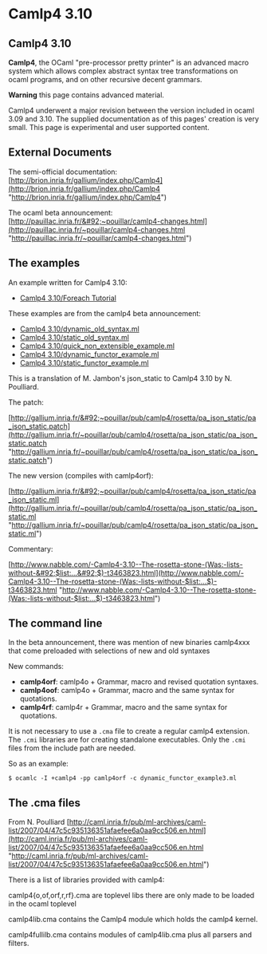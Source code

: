 <!-- ((! set title Camlp4 3.10 !)) -->

# Camlp4 3.10

## Camlp4 3.10
**Camlp4**, the OCaml "pre-processor pretty printer" is an advanced
macro system which allows complex abstract syntax tree transformations
on ocaml programs, and on other recursive decent grammars.

**Warning** this page contains advanced material.

Camlp4 underwent a major revision between the version included in ocaml
3.09 and 3.10. The supplied documentation as of this pages' creation is
very small. This page is experimental and user supported content.

## External Documents
The semi-official documentation:
[http://brion.inria.fr/gallium/index.php/Camlp4](http://brion.inria.fr/gallium/index.php/Camlp4 "http://brion.inria.fr/gallium/index.php/Camlp4")

The ocaml beta announcement:
[http://pauillac.inria.fr/&#92;~pouillar/camlp4-changes.html](http://pauillac.inria.fr/~pouillar/camlp4-changes.html "http://pauillac.inria.fr/~pouillar/camlp4-changes.html")

## The examples
An example written for Camlp4 3.10:

* [Camlp4 3.10/Foreach
 Tutorial](camlp4_3.10/foreach_tutorial.html "Camlp4 3.10/Foreach Tutorial")

These examples are from the camlp4 beta announcement:

* [Camlp4
 3.10/dynamic_old_syntax.ml](camlp4_3.10/dynamic_old_syntax.html "Camlp4 3.10/dynamic_old_syntax.ml")
* [Camlp4
 3.10/static_old_syntax.ml](camlp4_3.10/static_old_syntax.html "Camlp4 3.10/static_old_syntax.ml")
* [Camlp4
 3.10/quick_non_extensible_example.ml](camlp4_3.10/quick_non_extensible_example.html "Camlp4 3.10/quick_non_extensible_example.ml")
* [Camlp4
 3.10/dynamic_functor_example.ml](camlp4_3.10/dynamic_functor_example.html "Camlp4 3.10/dynamic_functor_example.ml")
* [Camlp4
 3.10/static_functor_example.ml](camlp4_3.10/static_functor_example.html "Camlp4 3.10/static_functor_example.ml")

This is a translation of M. Jambon's json_static to Camlp4 3.10 by N.
Poulliard.

The patch:

[http://gallium.inria.fr/&#92;~pouillar/pub/camlp4/rosetta/pa_json_static/pa_json_static.patch](http://gallium.inria.fr/~pouillar/pub/camlp4/rosetta/pa_json_static/pa_json_static.patch "http://gallium.inria.fr/~pouillar/pub/camlp4/rosetta/pa_json_static/pa_json_static.patch")

The new version (compiles with camlp4orf):

[http://gallium.inria.fr/&#92;~pouillar/pub/camlp4/rosetta/pa_json_static/pa_json_static.ml](http://gallium.inria.fr/~pouillar/pub/camlp4/rosetta/pa_json_static/pa_json_static.ml "http://gallium.inria.fr/~pouillar/pub/camlp4/rosetta/pa_json_static/pa_json_static.ml")

Commentary:

[http://www.nabble.com/-Camlp4-3.10--The-rosetta-stone-(Was:-lists-without-&#92;$list:...&#92;$)-t3463823.html](http://www.nabble.com/-Camlp4-3.10--The-rosetta-stone-(Was:-lists-without-$list:...$)-t3463823.html "http://www.nabble.com/-Camlp4-3.10--The-rosetta-stone-(Was:-lists-without-$list:...$)-t3463823.html")

## The command line
In the beta announcement, there was mention of new binaries camlp4xxx
that come preloaded with selections of new and old syntaxes

New commands:

* **camlp4orf**: camlp4o + Grammar, macro and revised quotation
 syntaxes.
* **camlp4oof**: camlp4o + Grammar, macro and the same syntax for
 quotations.
* **camlp4rf**: camlp4r + Grammar, macro and the same syntax for
 quotations.

It is not necessary to use a `.cma` file to create a regular camlp4
extension. The `.cmi` libraries are for creating standalone executables.
Only the `.cmi` files from the include path are needed.

So as an example:

```tryocaml
$ ocamlc -I +camlp4 -pp camlp4orf -c dynamic_functor_example3.ml
```
## The .cma files
From N. Poulliard
[http://caml.inria.fr/pub/ml-archives/caml-list/2007/04/47c5c935136351afaefee6a0aa9cc506.en.html](http://caml.inria.fr/pub/ml-archives/caml-list/2007/04/47c5c935136351afaefee6a0aa9cc506.en.html "http://caml.inria.fr/pub/ml-archives/caml-list/2007/04/47c5c935136351afaefee6a0aa9cc506.en.html")

There is a list of libraries provided with camlp4:

camlp4{o,of,orf,r,rf}.cma are toplevel libs there are only made to be
loaded in the ocaml toplevel

camlp4lib.cma contains the Camlp4 module which holds the camlp4 kernel.

camlp4fullilb.cma contains modules of camlp4lib.cma plus all parsers and
filters.


